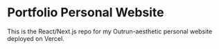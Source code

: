 # Portfolio Personal Website

This is the React/Next.js repo for my Outrun-aesthetic personal website deployed on Vercel.
